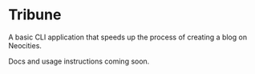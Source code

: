# Tribune
A basic CLI application that speeds up the process of creating a blog on Neocities.

Docs and usage instructions coming soon.